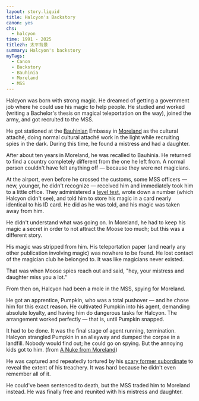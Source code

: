 ```yaml
---
layout: story.liquid
title: Halcyon's Backstory
canon: yes
chs:
  - halcyon
time: 1991 - 2025
titlezh: 太平背景
summary: Halcyon's backstory
myTags:
  - Canon
  - Backstory
  - Bauhinia
  - Moreland
  - MSS
---
```


Halcyon was born with strong magic. He dreamed of getting a government job where he could use his magic to help people. He studied and worked (writing a Bachelor's thesis on magical teleportation on the way), joined the army, and got recruited to the MSS.

He got stationed at the [Bauhinian](/world/bauhinia/) Embassy in [Moreland](/world/moreland/) as the cultural attaché, doing normal cultural attaché work in the light while recruiting spies in the dark. During this time, he found a mistress and had a daughter.

After about ten years in Moreland, he was recalled to Bauhinia. He returned to find a country completely different from the one he left from. A normal person couldn't have felt anything off — because they were not magicians.

At the airport, even before he crossed the customs, some MSS officers — new, younger, he didn't recognize — received him and immediately took him to a little office. They administered a [level test](/world/bauhinia/superpowers/), wrote down a number (which Halcyon didn't see), and told him to store his magic in a card nearly identical to his ID card. He did as he was told, and his magic was taken away from him.

He didn't understand what was going on. In Moreland, he had to keep his magic a secret in order to not attract the Moose too much; but this was a different story.

His magic was stripped from him. His teleportation paper (and nearly any other publication involving magic) was nowhere to be found. He lost contact of the magician club he belonged to. It was like magicians never existed.

That was when Moose spies reach out and said, "hey, your mistress and daughter miss you a lot."

From then on, Halcyon had been a mole in the MSS, spying for Moreland.

He got an apprentice, Pumpkin, who was a total pushover — and he chose him for this exact reason. He cultivated Pumpkin into his agent, demanding absolute loyalty, and having him do dangerous tasks for Halcyon. The arrangement worked perfectly — that is, until Pumpkin snapped.

It had to be done. It was the final stage of agent running, termination. Halcyon strangled Pumpkin in an alleyway and dumped the corpse in a landfill. Nobody would find out; he could go on spying. But the annoying kids got to him. (from [A Nuke from Moreland](/stories/a-nuke-from-moreland/))

He was captured and repeatedly tortured by his [scary former subordinate](/characters/goose/) to reveal the extent of his treachery. It was hard because he didn't even remember all of it.

He could've been sentenced to death, but the MSS traded him to Moreland instead. He was finally free and reunited with his mistress and daughter.

